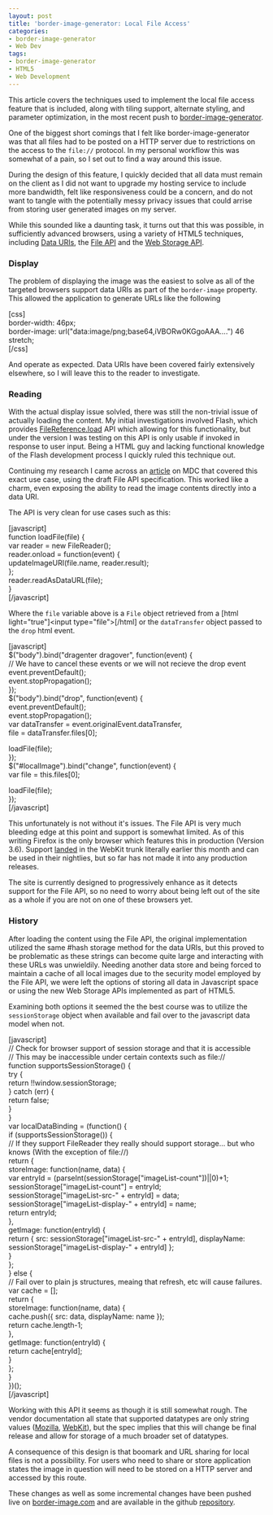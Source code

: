 ```yaml
---
layout: post
title: 'border-image-generator: Local File Access'
categories:
- border-image-generator
- Web Dev
tags:
- border-image-generator
- HTML5
- Web Development
---
```

<p>
This article covers the techniques used to implement the local file access feature that is included, along with tiling support, alternate styling, and parameter optimization, in the most recent push to <a href="http://border-image.com">border-image-generator</a>.</p>
<p>
One of the biggest short comings that I felt like border-image-generator was that all files had to be posted on a HTTP server due to restrictions on the access to the <code>file://</code> protocol. In my personal workflow this was somewhat of a pain, so I set out to find a way around this issue.</p>
<p>
During the design of this feature, I quickly decided that all data must remain on the client as I did not want to upgrade my hosting service to include more bandwidth, felt like responsiveness could be a concern, and do not want to tangle with the potentially messy privacy issues that could arrise from storing user generated images on my server.</p>
<p>
While this sounded like a daunting task, it turns out that this was possible, in sufficiently advanced browsers, using a variety of HTML5 techniques, including <a href="http://en.wikipedia.org/wiki/Data_URI_scheme">Data URIs</a>, the <a href="http://www.w3.org/TR/FileAPI/">File API</a> and the <a href="http://www.w3.org/TR/webstorage/">Web Storage API</a>.</p>
<h3>Display</h3>
<p>
The problem of displaying the image was the easiest to solve as all of the targeted browsers support data URIs as part of the <code>border-image</code> property. This allowed the application to generate URLs like the following</p>
<p>[css]<br />
    border-width: 46px;<br />
    border-image: url(&quot;data:image/png;base64,iVBORw0KGgoAAA....&quot;) 46 stretch;<br />
[/css]</p>
<p>
And operate as expected. Data URIs have been covered fairly extensively elsewhere, so I will leave this to the reader to investigate.</p>
<h3>Reading</h3>
<p>
With the actual display issue solvled, there was still the non-trivial issue of actually loading the content. My initial investigations involved Flash, which provides <a href="http://help.adobe.com/en_US/AS3LCR/Flash_10.0/flash/net/FileReference.html#load()">FileReference.load</a> API which allowing for this functionality, but under the version I was testing on this API is only usable if invoked in response to user input. Being a HTML guy and lacking functional knowledge of the Flash development process I quickly ruled this technique out.</p>
<p>
Continuing my research I came across an <a href="https://developer.mozilla.org/en/Using_files_from_web_applications">article</a> on MDC that covered this exact use case, using the draft File API specification. This worked like a charm, even exposing the ability to read the image contents directly into a data URI.</p>
<p>The API is very clean for use cases such as this:</p>
<p>[javascript]<br />
function loadFile(file) {<br />
    var reader = new FileReader();<br />
    reader.onload = function(event) {<br />
         updateImageURI(file.name, reader.result);<br />
     };<br />
     reader.readAsDataURL(file);<br />
}<br />
[/javascript]</p>
<p>
Where the <code>file</code> variable above is a <code>File</code> object retrieved from a [html light="true"]&lt;input type=&quot;file&quot;&gt;[/html] or the <code>dataTransfer</code> object passed to the <code>drop</code> html event.</p>
<p>[javascript]<br />
        $(&quot;body&quot;).bind(&quot;dragenter dragover&quot;, function(event) {<br />
            // We have to cancel these events or we will not recieve the drop event<br />
            event.preventDefault();<br />
            event.stopPropagation();<br />
        });<br />
        $(&quot;body&quot;).bind(&quot;drop&quot;, function(event) {<br />
            event.preventDefault();<br />
            event.stopPropagation();<br />
            var dataTransfer = event.originalEvent.dataTransfer,<br />
                file = dataTransfer.files[0];</p>
<p>            loadFile(file);<br />
        });<br />
        $(&quot;#localImage&quot;).bind(&quot;change&quot;, function(event) {<br />
            var file = this.files[0];</p>
<p>            loadFile(file);<br />
        });<br />
[/javascript]</p>
<p>
This unfortunately is not without it's issues. The File API is very much bleeding edge at this point and support is somewhat limited. As of this writing Firefox is the only browser which features this in production (Version 3.6). Support <a href="http://trac.webkit.org/changeset/59162">landed</a> in the WebKit trunk literally earlier this month and can be used in their nightlies, but so far has not made it into any production releases.</p>
<p>
The site is currently designed to progressively enhance as it detects support for the File API, so no need to worry about being left out of the site as a whole if you are not on one of these browsers yet.</p>
<h3>History</h3>
<p>
After loading the content using the File API, the original implementation utilized the same #hash storage method for the data URIs, but this proved to be problematic as these strings can become quite large and interacting with these URLs was unwieldily. Needing another data store and being forced to maintain a cache of all local images due to the security model employed by the File API, we were left the options of storing all data in Javascript space or using the new Web Storage APIs implemented as part of HTML5.</p>
<p>
Examining both options it seemed the the best course was to utilize the <code>sessionStorage</code> object when available and fail over to the javascript data model when not.</p>
<p>[javascript]<br />
    // Check for browser support of session storage and that it is accessible<br />
    // This may be inaccessible under certain contexts such as file://<br />
    function supportsSessionStorage() {<br />
        try {<br />
            return !!window.sessionStorage;<br />
        } catch (err) {<br />
            return false;<br />
        }<br />
    }<br />
    var localDataBinding = (function() {<br />
        if (supportsSessionStorage()) {<br />
            // If they support FileReader they really should support storage... but who knows (With the exception of file://)<br />
            return {<br />
                storeImage: function(name, data) {<br />
                    var entryId = (parseInt(sessionStorage[&quot;imageList-count&quot;])||0)+1;<br />
                    sessionStorage[&quot;imageList-count&quot;] = entryId;<br />
                    sessionStorage[&quot;imageList-src-&quot; + entryId] = data;<br />
                    sessionStorage[&quot;imageList-display-&quot; + entryId] = name;<br />
                    return entryId;<br />
                },<br />
                getImage: function(entryId) {<br />
                    return { src: sessionStorage[&quot;imageList-src-&quot; + entryId], displayName: sessionStorage[&quot;imageList-display-&quot; + entryId] };<br />
                }<br />
            };<br />
        } else {<br />
            // Fail over to plain js structures, meaing that refresh, etc will cause failures.<br />
            var cache = [];<br />
            return {<br />
                storeImage: function(name, data) {<br />
                    cache.push({ src: data, displayName: name });<br />
                    return cache.length-1;<br />
                },<br />
                getImage: function(entryId) {<br />
                    return cache[entryId];<br />
                }<br />
            };<br />
        }<br />
    })();<br />
[/javascript]</p>
<p>
Working with this API it seems as though it is still somewhat rough. The vendor documentation all state that supported datatypes are only string values (<a href="https://developer.mozilla.org/en/dom/storage">Mozilla</a>, <a href="http://developer.apple.com/safari/library/documentation/AppleApplications/Reference/WebKitDOMRef/Storage_idl/Classes/Storage/index.html">WebKit</a>), but the spec implies that this will change be final release and allow for storage of a much broader set of datatypes.</p>
<p>
A consequence of this design is that boomark and URL sharing for local files is not a possibility. For users who need to share or store  application states the image in question will need to be stored on a HTTP server and accessed by this route.</p>
<p>
These changes as well as some incremental changes have been pushed live on <a href="http://border-image.com">border-image.com</a> and are available in the github <a href="http://github.com/kpdecker/border-image-generator">repository</a>.</p>
